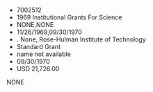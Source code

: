 * 7002512
* 1969 Institutional Grants For Science
* NONE,NONE
* 11/26/1969,09/30/1970
*  . None, Rose-Hulman Institute of Technology
* Standard Grant
*   name not available
* 09/30/1970
* USD 21,726.00

NONE